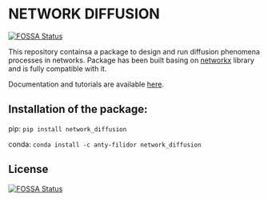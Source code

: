 # NETWORK DIFFUSION
[![FOSSA Status](https://app.fossa.com/api/projects/git%2Bgithub.com%2Fanty-filidor%2Fnetwork_diffusion.svg?type=shield)](https://app.fossa.com/projects/git%2Bgithub.com%2Fanty-filidor%2Fnetwork_diffusion?ref=badge_shield)


This repository containsa a package  to design and run diffusion phenomena processes in networks. Package has been built basing on
[networkx](https://networkx.github.io) library and is fully compatible with it.

Documentation and tutorials are available [here](https://network-diffusion.readthedocs.io/en/latest/).
## Installation of the package:

pip: `pip install network_diffusion`

conda: `conda install -c anty-filidor network_diffusion`


## License
[![FOSSA Status](https://app.fossa.com/api/projects/git%2Bgithub.com%2Fanty-filidor%2Fnetwork_diffusion.svg?type=large)](https://app.fossa.com/projects/git%2Bgithub.com%2Fanty-filidor%2Fnetwork_diffusion?ref=badge_large)